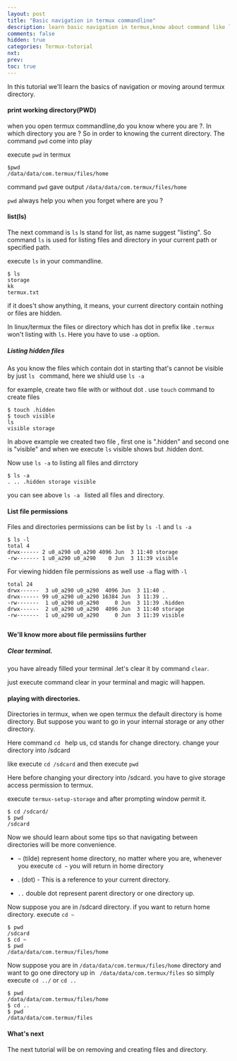 ```yaml
---
layout: post
title: "Basic navigation in termux commandline"
description: learn basic navigation in termux,know about command like ls, pwd,cd,rm etc.
comments: false
hidden: true
categories: Termux-tutorial
nxt:
prev:
toc: true
---
```

In this tutorial we'll learn the basics of navigation or moving around termux directory.

#### print working directory(PWD)
when you open termux commandline,do you know where you are ?. In which directory you are ?
So in order to knowing the current directory. The command `pwd` come into play

execute `pwd` in termux
```
$pwd
/data/data/com.termux/files/home
```
command `pwd` gave output `/data/data/com.termux/files/home`

`pwd` always help you when you forget where are you ?

#### list(ls)
The next command is `ls` ls stand for list, as name suggest "listing". So command `ls` is used for listing files and directory in your current path or specified path.

execute `ls` in your commandline.

```
$ ls
storage
kk
termux.txt
```

if it does't show anything, it means, your current directory contain nothing or files are hidden.

In linux/termux the files or directory  which has dot in prefix like `.termux`  won't listing with `ls`. Here you have to use `-a` option.


##### Listing hidden files
As you know the files which contain dot in starting that's cannot be visible by just `ls ` command, here we shiuld use `ls -a`

for example, create two file with or without dot .
use `touch` command to create files


```
$ touch .hidden
$ touch visible
ls
visible storage
```
In above example we created two file , first one is ".hidden" and second one is "visible"
and when we execute `ls` visible shows but .hidden dont.

Now use `ls -a` to listing  all files and dirrctory
```
$ ls -a
. .. .hidden storage visible
```

you can see above `ls -a ` listed all files and directory.

#### List file permissions

Files and directories permissions can be list by `ls -l` and `ls -a`

```
$ ls -l
total 4
drwx------ 2 u0_a290 u0_a290 4096 Jun  3 11:40 storage
-rw------- 1 u0_a290 u0_a290    0 Jun  3 11:39 visible

```

For viewing hidden file permissions as well use `-a` flag with `-l`

```
total 24
drwx------  3 u0_a290 u0_a290  4096 Jun  3 11:40 .
drwx------ 99 u0_a290 u0_a290 16384 Jun  3 11:39 ..
-rw-------  1 u0_a290 u0_a290     0 Jun  3 11:39 .hidden
drwx------  2 u0_a290 u0_a290  4096 Jun  3 11:40 storage
-rw-------  1 u0_a290 u0_a290     0 Jun  3 11:39 visible


```

**We'll know more about file permissiins further**


##### Clear terminal.
you have already filled your terminal .let's clear it by command `clear`.

just execute command clear in your terminal and magic will happen.


#### playing with directories.
Directories in termux, when we open termux the default directory is  home directory.
But suppose you want to go in your internal storage or any other directory.

Here command `cd ` help us, cd stands for change directory.
change your directory into /sdcard

like execute `cd /sdcard` and then execute `pwd`

Here before changing your directory into /sdcard. you have to give storage access permission to termux.

execute `termux-setup-storage` and after prompting window permit it.

```
$ cd /sdcard/
$ pwd
/sdcard
```
Now we should learn about some tips so that navigating between directories will be more convenience.

* `~` (tilde) represent home directory, no matter where you are, whenever you execute `cd ~`
	you will return in home directory
* . (dot) - This is a reference to your current directory.

* `..` double dot represent parent directory or one directory up.


Now suppose you are in /sdcard directory. if you want to return home directory. execute `cd ~`
```
$ pwd
/sdcard
$ cd ~
$ pwd
/data/data/com.termux/files/home
```

Now suppose you are in `/data/data/com.termux/files/home` directory and want to go one directory up
in ` /data/data/com.termux/files` so simply execute `cd ../` or `cd ..`

```
$ pwd
/data/data/com.termux/files/home
$ cd ..
$ pwd 
/data/data/com.termux/files
```
#### What's next 
The next tutorial will be on removing and creating files and directory.




